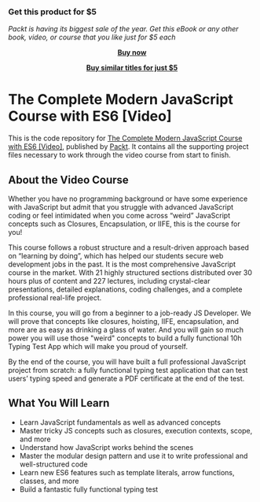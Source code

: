 
### Get this product for $5

<i>Packt is having its biggest sale of the year. Get this eBook or any other book, video, or course that you like just for $5 each</i>


<b><p align='center'>[Buy now](https://packt.link/9781789341539)</p></b>


<b><p align='center'>[Buy similar titles for just $5](https://subscription.packtpub.com/search)</p></b>


# The Complete Modern JavaScript Course with ES6 [Video]
This is the code repository for [The Complete Modern JavaScript Course with ES6  [Video]](https://www.packtpub.com/web-development/complete-python-and-postgresql-developer-course-video?utm_source=github&utm_medium=repository&utm_campaign=9781789957488), published by [Packt](https://www.packtpub.com/?utm_source=github). It contains all the supporting project files necessary to work through the video course from start to finish.

## About the Video Course
Whether you have no programming background or have some experience with JavaScript but admit that you struggle with advanced JavaScript coding or feel intimidated when you come across “weird” JavaScript concepts such as Closures, Encapsulation, or IIFE, this is the course for you! 

This course follows a robust structure and a result-driven approach based on “learning by doing”, which has helped our students secure web development jobs in the past. It is the most comprehensive JavaScript course in the market. With 21 highly structured sections distributed over 30 hours plus of content and 227 lectures, including crystal-clear presentations, detailed explanations, coding challenges, and a complete professional real-life project. 

In this course, you will go from a beginner to a job-ready JS Developer. We will prove that concepts like closures, hoisting, IIFE, encapsulation, and more are as easy as drinking a glass of water. And you will gain so much power you will use those "weird" concepts to build a fully functional 10h Typing Test App which will make you proud of yourself. 

By the end of the course, you will have built a full professional JavaScript project from scratch: a fully functional typing test application that can test users’ typing speed and generate a PDF certificate at the end of the test. 

<H2>What You Will Learn</H2>
<DIV class=book-info-will-learn-text>
<UL>
<LI>Learn JavaScript fundamentals as well as advanced concepts 
<LI>Master tricky JS concepts such as closures, execution contexts, scope, and more 
<LI>Understand how JavaScript works behind the scenes 
<LI>Master the modular design pattern and use it to write professional and well-structured code 
<LI>Learn new ES6 features such as template literals, arrow functions, classes, and more 
<LI>Build a fantastic fully functional typing test </LI></UL></DIV>


